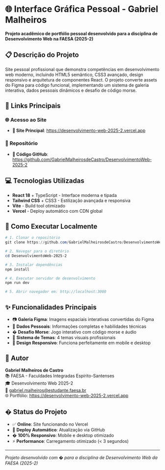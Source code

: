 # 🌐 Interface Gráfica Pessoal - Gabriel Malheiros

**Projeto acadêmico de portfólio pessoal desenvolvido para a disciplina de Desenvolvimento Web na FAESA (2025-2)**

## 📋 **Descrição do Projeto**

Site pessoal profissional que demonstra competências em desenvolvimento web moderno, incluindo HTML5 semântico, CSS3 avançado, design responsivo e arquitetura de componentes React. O projeto converte assets do Figma para código funcional, implementando um sistema de galeria interativa, dados pessoais dinâmicos e desafio de código morse.

## 🔗 **Links Principais**

### 🌐 **Acesso ao Site**
- **🚀 Site Principal**: https://desenvolvimento-web-2025-2.vercel.app

### 📂 **Repositório**
- **📁 Código GitHub**: https://github.com/GabrielMalheirosdeCastro/DesenvolvimentoWeb-2025-2

## 💻 **Tecnologias Utilizadas**

- **React 18** + TypeScript - Interface moderna e tipada
- **Tailwind CSS** + CSS3 - Estilização avançada e responsiva  
- **Vite** - Build tool otimizado
- **Vercel** - Deploy automático com CDN global

## 🚀 **Como Executar Localmente**

```powershell
# 1. Clonar o repositório
git clone https://github.com/GabrielMalheirosdeCastro/DesenvolvimentoWeb-2025-2.git

# 2. Navegar para o diretório
cd DesenvolvimentoWeb-2025-2

# 3. Instalar dependências
npm install

# 4. Executar servidor de desenvolvimento
npm run dev

# 5. Abrir navegador em: http://localhost:3000
```

## ✨ **Funcionalidades Principais**

- 📷 **Galeria Figma**: Imagens espaciais interativas convertidas do Figma
- 👤 **Dados Pessoais**: Informações completas e habilidades técnicas
- � **Desafio Morse**: Jogo interativo com código morse e áudio
- 🎨 **Sistema de Temas**: 4 temas visuais profissionais
- 📱 **Design Responsivo**: Funciona perfeitamente em mobile e desktop

## 👤 **Autor**

**Gabriel Malheiros de Castro**  
📚 FAESA - Faculdades Integradas Espírito-Santenses  
🎓 Desenvolvimento Web 2025-2  
📧 gabriel.malheiros@estudante.faesa.br  
🌐 Portfólio: https://desenvolvimento-web-2025-2.vercel.app

## � **Status do Projeto**

- ✅ **Online**: Site funcionando no Vercel
- 🚀 **Deploy Automático**: Atualização via GitHub
- � **100% Responsivo**: Mobile e desktop otimizado
- ⚡ **Performance**: Carregamento otimizado (< 3 segundos)

---

*Projeto desenvolvido com � para a disciplina de Desenvolvimento Web da FAESA (2025-2)*